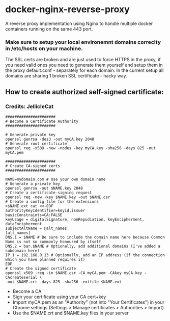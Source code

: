 # docker-nginx-reverse-proxy
A reverse proxy implementation using Nginx to handle multiple docker containers running on the same 443 port.

### Make sure to setup your local environemnt domains correclty in /etc/hosts on your machine.

The SSL certs are broken and are just used to force HTTPS in the proxy, if you need valid ones you need to generate them yourself and setup them in the proxy default.conf - separately for each domain. In the current setup all domains are sharing 1 broken SSL certificate - hacky way.

## How to create authorized self-signed certificate:
### Credits: JellicleCat

```
######################
# Become a Certificate Authority
######################

# Generate private key
openssl genrsa -des3 -out myCA.key 2048
# Generate root certificate
openssl req -x509 -new -nodes -key myCA.key -sha256 -days 825 -out myCA.pem

######################
# Create CA-signed certs
######################

NAME=mydomain.com # Use your own domain name
# Generate a private key
openssl genrsa -out $NAME.key 2048
# Create a certificate-signing request
openssl req -new -key $NAME.key -out $NAME.csr
# Create a config file for the extensions
>$NAME.ext cat <<-EOF
authorityKeyIdentifier=keyid,issuer
basicConstraints=CA:FALSE
keyUsage = digitalSignature, nonRepudiation, keyEncipherment, dataEncipherment
subjectAltName = @alt_names
[alt_names]
DNS.1 = $NAME # Be sure to include the domain name here because Common Name is not so commonly honoured by itself
DNS.2 = bar.$NAME # Optionally, add additional domains (I've added a subdomain here)
IP.1 = 192.168.0.13 # Optionally, add an IP address (if the connection which you have planned requires it)
EOF
# Create the signed certificate
openssl x509 -req -in $NAME.csr -CA myCA.pem -CAkey myCA.key -CAcreateserial \
-out $NAME.crt -days 825 -sha256 -extfile $NAME.ext

```
- Become a CA
- Sign your certificate using your CA cert+key
- Import myCA.pem as an "Authority" (not into "Your Certificates") in your Chrome settings (Settings > Manage certificates > Authorities > Import)
- Use the $NAME.crt and $NAME.key files in your server
